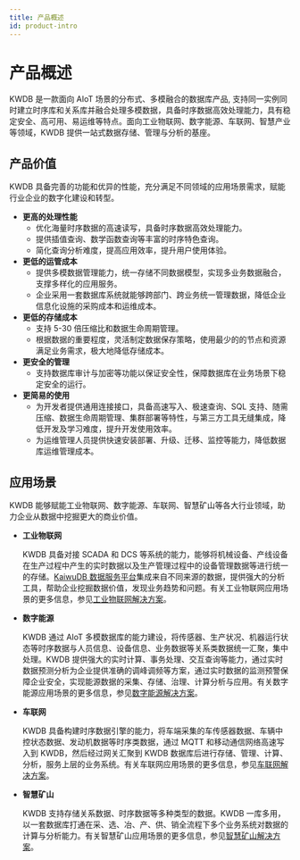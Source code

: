 ```yaml
---
title: 产品概述
id: product-intro
---
```


# 产品概述

KWDB 是一款面向 AIoT 场景的分布式、多模融合的数据库产品, 支持同一实例同时建立时序库和关系库并融合处理多模数据，具备时序数据高效处理能力，具有稳定安全、高可用、易运维等特点。面向工业物联网、数字能源、车联网、智慧产业等领域，KWDB 提供一站式数据存储、管理与分析的基座。

## 产品价值

KWDB 具备完善的功能和优异的性能，充分满足不同领域的应用场景需求，赋能行业企业的数字化建设和转型。

- **更高的处理性能**
  - 优化海量时序数据的高速读写，具备时序数据高效处理能力。
  - 提供插值查询、数学函数查询等丰富的时序特色查询。
  - 简化查询分析难度，提高应用效率，提升用户使用体验。
- **更低的运管成本**
  - 提供多模数据管理能力，统一存储不同数据模型，实现多业务数据融合，支撑多样化的应用服务。
  - 企业采用一套数据库系统就能够跨部门、跨业务统一管理数据，降低企业信息化设施的采购成本和运维成本。
- **更低的存储成本**
  - 支持 5-30 倍压缩比和数据生命周期管理。
  - 根据数据的重要程度，灵活制定数据保存策略，使用最少的的节点和资源满足业务需求，极大地降低存储成本。
- **更安全的管理**
  - 支持数据库审计与加密等功能以保证安全性，保障数据库在业务场景下稳定安全的运行。
- **更简易的使用**
   - 为开发者提供通用连接接口，具备高速写入、极速查询、SQL 支持、随需压缩、数据生命周期管理、集群部署等特性，与第三方工具无缝集成，降低开发及学习难度，提升开发使用效率。
   - 为运维管理人员提供快速安装部署、升级、迁移、监控等能力，降低数据库运维管理成本。

## 应用场景

KWDB 能够赋能工业物联网、数字能源、车联网、智慧矿山等各大行业领域，助力企业从数据中挖掘更大的商业价值。

- **工业物联网**

    KWDB 具备对接 SCADA 和 DCS 等系统的能力，能够将机械设备、产线设备在生产过程中产生的实时数据以及生产管理过程中的设备管理数据等进行统一的存储。[KaiwuDB 数据服务平台](https://www.kaiwudb.com/kdp/)集成来自不同来源的数据，提供强大的分析工具，帮助企业挖掘数据价值，发现业务趋势和问题。有关工业物联网应用场景的更多信息，参见[工业物联网解决方案](https://www.kaiwudb.com/IoT/)。

- **数字能源**

    KWDB 通过 AIoT 多模数据库的能力建设，将传感器、生产状况、机器运行状态等时序数据与人员信息、设备信息、业务数据等关系类数据统一汇聚，集中处理。KWDB 提供强大的实时计算、事务处理、交互查询等能力，通过实时数据预测分析为企业提供准确的调峰调频等方案，通过实时数据的监测预警保障企业安全，实现能源数据的采集、存储、治理、计算分析与应用。有关数字能源应用场景的更多信息，参见[数字能源解决方案](https://www.kaiwudb.com/energy/)。

- **车联网**

    KWDB 具备构建时序数据引擎的能力，将车端采集的车传感器数据、车辆中控状态数据、发动机数据等时序类数据，通过 MQTT 和移动通信网络高速写入到 KWDB，然后经过网关汇聚到 KWDB 数据库后进行存储、管理、计算、分析，服务上层的业务系统。有关车联网应用场景的更多信息，参见[车联网解决方案](https://www.kaiwudb.com/vehicles/)。

- **智慧矿山**

    KWDB 支持存储关系数据、时序数据等多种类型的数据。KWDB 一库多用，以一套数据库打通在采、选、冶、产、供、销全流程下多个业务系统对数据的计算与分析能力。有关智慧矿山应用场景的更多信息，参见[智慧矿山解决方案](https://www.kaiwudb.com/smart/)。
